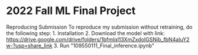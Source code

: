 # 2022 Fall ML Final Project

Reproducing Submission
    To reproduce my submission without retraining, do the following step:
        1. Installation
        2. Download the model with link: https://drive.google.com/drive/folders/1bfmIql13XmZxdoIGSNjb_fbN4aIuY2w-?usp=share_link
        3. Run "109550111_Final_inference.ipynb"

 

